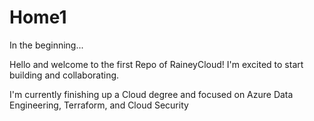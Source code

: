 # Home1
In the beginning...

Hello and welcome to the first Repo of RaineyCloud! I'm excited to start building and collaborating.

I'm currently finishing up a Cloud degree and focused on Azure Data Engineering, Terraform, and Cloud Security




